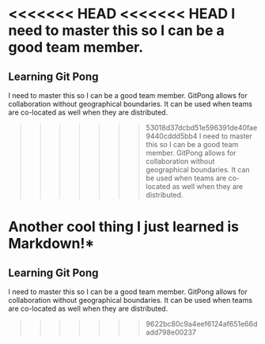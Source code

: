 <<<<<<< HEAD
<<<<<<< HEAD
I need to master this so I can be a good team member.
=======
## Learning Git Pong 
I need to master this so I can be a good team member. GitPong allows for collaboration without geographical boundaries. It can be used when teams are co-located as well when they are distributed.

>>>>>>> 53018d37dcbd51e596391de40fae9440cddd5bb4
I need to master this so I can be a good team member. GitPong allows for collaboration without geographical boundaries. It can be used when teams are co-located as well when they are distributed. 

**Another cool thing I just learned is Markdown!***
=======
## Learning Git Pong 
I need to master this so I can be a good team member. GitPong allows for collaboration without geographical boundaries. It can be used when teams are co-located as well when they are distributed.

>>>>>>> 9622bc80c9a4eef6124af651e66dadd798e00237
